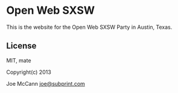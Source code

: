 Open Web SXSW
=

This is the website for the Open Web SXSW Party in Austin, Texas.


License
-

MIT, mate

Copyright(c) 2013 

Joe McCann <joe@subprint.com>